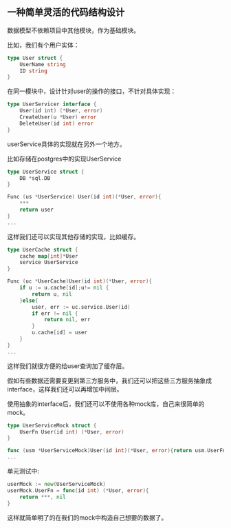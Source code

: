 ## 一种简单灵活的代码结构设计

数据模型不依赖项目中其他模块，作为基础模块。

比如，我们有个用户实体：

```go
type User struct {
	UserName string
	ID string
}
```


在同一模块中，设计针对user的操作的接口，不针对具体实现：
```go
type UserServicer interface {
	User(id int) (*User, error)
	CreateUser(u *User) error
	DeleteUser(id int) error
}
```

userService具体的实现就在另外一个地方。

比如存储在postgres中的实现UserService
```go
type UserService struct {
	DB *sql.DB
}

Func (us *UserService) User(id int)(*User, error){
	***
	return user
}
...
```

这样我们还可以实现其他存储的实现，比如缓存。

```go
type UserCache struct {
	cache map[int]*User
	service UserService
}

Func (uc *UserCache)User(id int)(*User, error){
	if u := u.cache[id];u!= nil {
		return u, nil
	}else{
		user, err := uc.service.User(id)
        if err != nil {
            return nil, err
        }
        u.cache[id] = user       
	}
}
...
```

这样我们就很方便的给user查询加了缓存层。

假如有些数据还需要变更到第三方服务中，我们还可以把这些三方服务抽象成interface，这样我们还可以再增加中间层。

使用抽象的interface后，我们还可以不使用各种mock库，自己来很简单的mock。
```go
type UserServiceMock struct {
	UserFn User(id int) (*User, error)
}

func (usm *UserServiceMock)User(id int)(*User, error){return usm.UserFn(id)}
...

```

单元测试中:
```go
userMock := new(UserServiceMock)
userMock.UserFn = func(id int) (*User, error){
	return ***, nil
}
```
这样就简单明了的在我们的mock中构造自己想要的数据了。